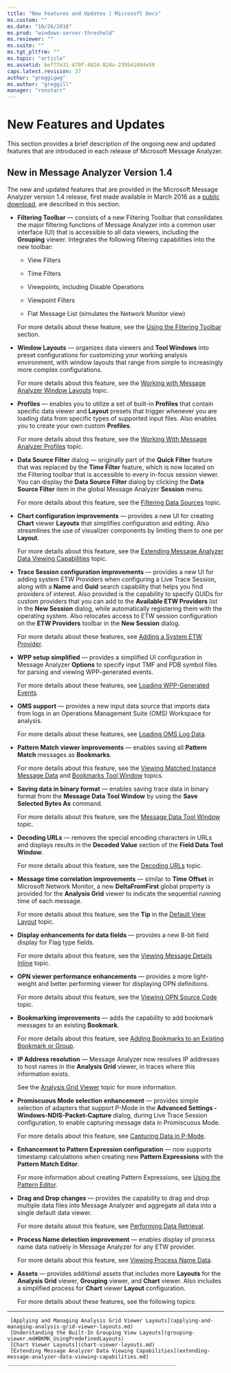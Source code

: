 ```yaml
---
title: "New Features and Updates | Microsoft Docs"
ms.custom: ""
ms.date: "10/26/2016"
ms.prod: "windows-server-threshold"
ms.reviewer: ""
ms.suite: ""
ms.tgt_pltfrm: ""
ms.topic: "article"
ms.assetid: bef77e31-470f-4d24-82da-239541094e50
caps.latest.revision: 37
author: "greggigwg"
ms.author: "greggill"
manager: "ronstarr"
---
```

# New Features and Updates
This section provides a brief description of the ongoing new and updated features that are introduced in each release of Microsoft Message Analyzer.  
  
## New in Message Analyzer Version 1.4  
 The new and updated features that are provided in the Microsoft Message Analyzer version 1.4 release, first made available in March 2016 as a [public download](http://www.microsoft.com/en-us/download/details.aspx?id=44226), are described in this section.  
  
-   **Filtering Toolbar** — consists of  a new Filtering Toolbar that consolidates the major filtering functions of Message Analyzer into a common user interface (UI) that is accessible to all data viewers, including the **Grouping** viewer. Integrates the following filtering capabilities into the new toolbar:  
  
    -   View Filters  
  
    -   Time Filters  
  
    -   Viewpoints, including Disable Operations  
  
    -   Viewpoint Filters  
  
    -   Flat Message List (simulates the Network Monitor view)  
  
     For more details about these feature, see the [Using the Filtering Toolbar](using-the-filtering-toolbar.md) section.  
  
-   **Window Layouts** — organizes data viewers and **Tool Windows** into preset configurations for customizing your working analysis environment, with window layouts that range from simple to increasingly more complex configurations.  
  
     For more details about this feature, see the [Working with Message Analyzer Window Layouts](working-with-message-analyzer-window-layouts.md) topic.  
  
-   **Profiles** — enables you to utilize a set of built-in **Profiles** that contain specific data viewer and **Layout** presets that trigger whenever you are loading data from specific types of supported input files. Also enables you to create your own custom **Profiles**.  
  
     For more details about this feature, see the [Working With Message Analyzer Profiles](working-with-message-analyzer-profiles.md) topic.  
  
-   **Data Source Filter** dialog — originally part of the **Quick Filter** feature that was replaced by the **Time Filter** feature, which is now located on the Filtering toolbar that is accessible to every in-focus session viewer. You can display the **Data Source Filter** dialog by clicking the **Data Source Filter** item in the global Message Analyzer **Session** menu.  
  
     For more details about this feature, see the [Filtering Data Sources](filtering-data-sources.md) topic.  
  
-   **Chart configuration improvements** — provides a new UI for creating **Chart** viewer **Layouts** that simplifies configuration and editing. Also streamlines the use of visualizer components by limiting them to one per **Layout**.  
  
     For more details about this feature, see the [Extending Message Analyzer Data Viewing Capabilities](extending-message-analyzer-data-viewing-capabilities.md) topic.  
  
-   **Trace Session configuration improvements** — provides a new UI for adding system ETW Providers when configuring a  Live Trace Session, along with a **Name** and **Guid** search capability that helps you find providers of interest. Also provided is the capability to specify GUIDs for custom providers that you can add to the **Available ETW Providers** list in the **New Session** dialog, while automatically registering them with the operating system. Also relocates access to ETW session configuration on the **ETW Providers** toolbar in the **New Session** dialog.  
  
     For more details about these features, see [Adding a System ETW Provider](adding-a-system-etw-provider.md).  
  
-   **WPP setup simplified** — provides a simplified UI configuration in Message Analyzer **Options** to specify input TMF and PDB symbol files for parsing and viewing WPP-generated events.  
  
     For more details about these features, see [Loading WPP-Generated Events](loading-wpp-generated-events.md).  
  
-   **OMS support** — provides a new input data source that imports data from logs in an Operations Management Suite (OMS) Workspace for analysis.  
  
     For more details about these features, see [Loading OMS Log Data](loading-oms-log-data.md).  
  
-   **Pattern Match viewer improvements** — enables saving all **Pattern Match** messages as **Bookmarks**.  
  
     For more details about this feature, see the [Viewing Matched Instance Message Data](using-the-pattern-match-viewer.md#BKMK_ViewMatchedInstanceData) and [Bookmarks Tool Window](bookmarks-tool-window.md) topics.  
  
-   **Saving data in binary format** — enables saving trace data in binary format from the **Message Data** **Tool Window** by using the **Save Selected Bytes As** command.  
  
     For more details about this feature, see the [Message Data Tool Window](message-data-tool-window.md) topic.  
  
-   **Decoding URLs** — removes the special encoding characters in URLs and displays results in the **Decoded Value** section of the **Field Data** **Tool Window**.  
  
     For more details about this feature, see the [Decoding URLs](field-data-tool-window.md#BKMK_DecodingURLs) topic.  
  
-   **Message time correlation improvements** — similar to **Time Offset** in Microsoft Network Monitor, a new **DeltaFromFirst** global property is provided for the **Analysis Grid** viewer to indicate the sequential running time of each message.  
  
     For more details about this feature, see the **Tip** in the [Default View Layout](analysis-grid-viewer.md#BKMK_DefaultViewLayout) topic.  
  
-   **Display enhancements for data fields** — provides a new 8-bit field display for Flag type fields.  
  
     For more details about this feature, see the [Viewing Message Details Inline](message-details-tool-window.md#BKMK_ViewMessageDetailsInline) topic.  
  
-   **OPN viewer performance enhancements** — provides a more light-weight and better performing viewer for displaying OPN definitions.  
  
     For more details about this feature, see the [Viewing OPN Source Code](viewing-opn-source-code.md) topic.  
  
-   **Bookmarking improvements** — adds the capability to add bookmark messages to an existing **Bookmark**.  
  
     For more details about this feature, see [Adding Bookmarks to an Existing Bookmark or Group](bookmarks-tool-window.md#BKMK_AddBookMarksToExisting).  
  
-   **IP Address resolution** — Message Analyzer now  resolves IP addresses to host names in the **Analysis Grid** viewer, in traces where this information exists.  
  
     See the [Analysis Grid Viewer](analysis-grid-viewer.md) topic for more information.  
  
-   **Promiscuous Mode selection enhancement** — provides simple selection of adapters that support P-Mode in the **Advanced Settings - Windows-NDIS-Packet-Capture** dialog, during Live Trace Session configuration, to enable capturing message data in Promiscuous Mode.  
  
     For more details about this feature, see [Capturing Data in P-Mode](microsoft-windows-ndis-packetcapture-provider.md#BKMK_CaptureInPMode).  
  
-   **Enhancement to Pattern Expression configuration** — now supports timestamp calculations when creating new **Pattern Expressions** with the **Pattern Match Editor**.  
  
     For more information about creating Pattern Expressions, see [Using the Pattern Editor](using-the-pattern-editor.md).  
  
-   **Drag and Drop changes** — provides the capability to drag and drop multiple data files into Message Analyzer and aggregate all data into a single default data viewer.  
  
     For more details about this feature, see [Performing Data Retrieval](performing-data-retrieval.md).  
  
-   **Process Name detection improvement** — enables display of process name data natively in Message Analyzer for any ETW provider.  
  
     For more details about this feature, see [Viewing Process Name Data](viewing-process-name-data.md).  
  
-   **Assets** — provides additional assets that includes more **Layouts** for the **Analysis Grid** viewer, **Grouping** viewer, and **Chart** viewer. Also includes a simplified process for  **Chart** viewer **Layout** configuration.  
  
     For more details about these features, see the following topics:  
   ---  
  
     [Applying and Managing Analysis Grid Viewer Layouts](applying-and-managing-analysis-grid-viewer-layouts.md)   
     [Understanding the Built-In Grouping View Layouts](grouping-viewer.md#BKMK_UsingPredefinedLayouts)   
     [Chart Viewer Layouts](chart-viewer-layouts.md)   
     [Extending Message Analyzer Data Viewing Capabilities](extending-message-analyzer-data-viewing-capabilities.md)   
    _______________________________________________________